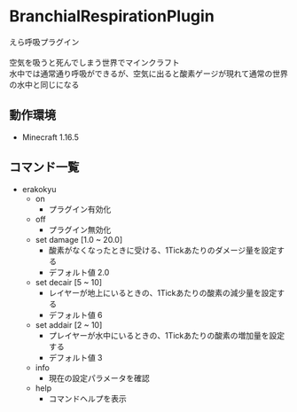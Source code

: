# BranchialRespirationPlugin
えら呼吸プラグイン<br><br>
空気を吸うと死んでしまう世界でマインクラフト<br>
水中では通常通り呼吸ができるが、空気に出ると酸素ゲージが現れて通常の世界の水中と同じになる

## 動作環境
- Minecraft 1.16.5

## コマンド一覧
- erakokyu
    - on
        - プラグイン有効化
    - off
        - プラグイン無効化
    - set damage [1.0 ~ 20.0]
        - 酸素がなくなったときに受ける、1Tickあたりのダメージ量を設定する
        - デフォルト値 2.0
    - set decair [5 ~ 10]
        - レイヤーが地上にいるときの、1Tickあたりの酸素の減少量を設定する
        - デフォルト値 6
    - set addair [2 ~ 10]
        - プレイヤーが水中にいるときの、1Tickあたりの酸素の増加量を設定する
        - デフォルト値 3
    - info
        - 現在の設定パラメータを確認
    - help
        - コマンドヘルプを表示